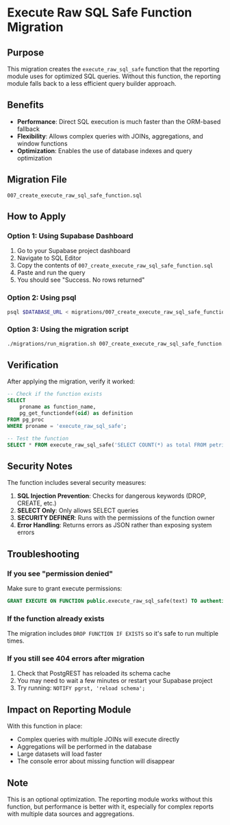 # Execute Raw SQL Safe Function Migration

## Purpose
This migration creates the `execute_raw_sql_safe` function that the reporting module uses for optimized SQL queries. Without this function, the reporting module falls back to a less efficient query builder approach.

## Benefits
- **Performance**: Direct SQL execution is much faster than the ORM-based fallback
- **Flexibility**: Allows complex queries with JOINs, aggregations, and window functions
- **Optimization**: Enables the use of database indexes and query optimization

## Migration File
`007_create_execute_raw_sql_safe_function.sql`

## How to Apply

### Option 1: Using Supabase Dashboard
1. Go to your Supabase project dashboard
2. Navigate to SQL Editor
3. Copy the contents of `007_create_execute_raw_sql_safe_function.sql`
4. Paste and run the query
5. You should see "Success. No rows returned"

### Option 2: Using psql
```bash
psql $DATABASE_URL < migrations/007_create_execute_raw_sql_safe_function.sql
```

### Option 3: Using the migration script
```bash
./migrations/run_migration.sh 007_create_execute_raw_sql_safe_function.sql
```

## Verification
After applying the migration, verify it worked:

```sql
-- Check if the function exists
SELECT 
    proname as function_name,
    pg_get_functiondef(oid) as definition
FROM pg_proc 
WHERE proname = 'execute_raw_sql_safe';

-- Test the function
SELECT * FROM execute_raw_sql_safe('SELECT COUNT(*) as total FROM petri_observations_partitioned LIMIT 10');
```

## Security Notes
The function includes several security measures:
1. **SQL Injection Prevention**: Checks for dangerous keywords (DROP, CREATE, etc.)
2. **SELECT Only**: Only allows SELECT queries
3. **SECURITY DEFINER**: Runs with the permissions of the function owner
4. **Error Handling**: Returns errors as JSON rather than exposing system errors

## Troubleshooting

### If you see "permission denied"
Make sure to grant execute permissions:
```sql
GRANT EXECUTE ON FUNCTION public.execute_raw_sql_safe(text) TO authenticated;
```

### If the function already exists
The migration includes `DROP FUNCTION IF EXISTS` so it's safe to run multiple times.

### If you still see 404 errors after migration
1. Check that PostgREST has reloaded its schema cache
2. You may need to wait a few minutes or restart your Supabase project
3. Try running: `NOTIFY pgrst, 'reload schema';`

## Impact on Reporting Module
With this function in place:
- Complex queries with multiple JOINs will execute directly
- Aggregations will be performed in the database
- Large datasets will load faster
- The console error about missing function will disappear

## Note
This is an optional optimization. The reporting module works without this function, but performance is better with it, especially for complex reports with multiple data sources and aggregations.